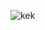 
![kek](https://user-images.githubusercontent.com/47440927/164814444-70027075-4f07-41ba-9949-613ec6e3f7b5.png)
